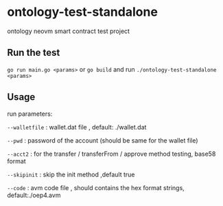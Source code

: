# ontology-test-standalone
ontology neovm smart contract test project

## Run the test
```go run main.go <params>``` or 
```go build``` and run ```./ontology-test-standalone <params>```

## Usage
run parameters:

```--walletfile```  : wallet.dat file , default: ./wallet.dat

```--pwd```  : password of the account (should be same for the wallet file)

```--acct2``` : for the transfer / transferFrom / approve method testing, base58 format

```--skipinit``` : skip the init method ,default true

```--code```  : avm code file , should contains the hex format strings, default:./oep4.avm

